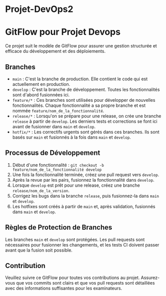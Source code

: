 # Projet-DevOps2

# GitFlow pour Projet Devops

Ce projet suit le modèle de GitFlow pour assurer une gestion structurée et efficace du développement et des déploiements.

## Branches

- `main` : C'est la branche de production. Elle contient le code qui est actuellement en production.
- `develop` : C'est la branche de développement. Toutes les fonctionnalités sont d'abord fusionnées ici.
- `feature/*` : Ces branches sont utilisées pour développer de nouvelles fonctionnalités. Chaque fonctionnalité a sa propre branche et est nommée `feature/nom_de_la_fonctionnalité`.
- `release/*` : Lorsqu'on se prépare pour une release, on crée une branche `release` à partir de `develop`. Les derniers tests et corrections se font ici avant de fusionner dans `main` et `develop`.
- `hotfix/*` : Les correctifs urgents sont gérés dans ces branches. Ils sont basés sur `main` et fusionnés à la fois dans `main` et `develop`.

## Processus de Développement

1. Début d'une fonctionnalité : `git checkout -b feature/nom_de_la_fonctionnalité develop`
2. Une fois la fonctionnalité terminée, créez une pull request vers `develop`.
3. Après la revue par les pairs, fusionnez la fonctionnalité dans `develop`.
4. Lorsque `develop` est prêt pour une release, créez une branche `release/nom_de_la_version`.
5. Corrigez les bugs dans la branche `release`, puis fusionnez-la dans `main` et `develop`.
6. Les hotfixes sont créés à partir de `main` et, après validation, fusionnés dans `main` et `develop`.

## Règles de Protection de Branches

Les branches `main` et `develop` sont protégées. Les pull requests sont nécessaires pour fusionner les changements, et les tests CI doivent passer avant que la fusion soit possible.

## Contribution

Veuillez suivre ce GitFlow pour toutes vos contributions au projet. Assurez-vous que vos commits sont clairs et que vos pull requests sont détaillées avec des informations suffisantes pour les examinateurs.

